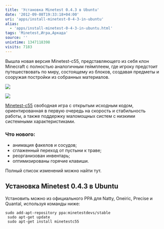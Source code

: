 ```yaml
---
title: 'Установка Minetest 0.4.3 в Ubuntu'
date: '2012-09-08T19:33:18+04:00'
uri: 'apps/install-minetest-0-4-3-in-ubuntu'
alias: 
  - 'apps/install-minetest-0-4-3-in-ubuntu.html'
tags: 'Minetest,Игра,Аркада'
source: ''
unixtime: 1347118398
visits: 7183
---
```

Вышла новая версия Minetest-c55, представляющего из себя клон Minecraft с полностью аналогичным геймплеем, где игроку предстоит путешествовать по миру, состоящему из блоков, создавая предметы и сооружая постройки из собранных материалов.

[![](img/2012/09/08/19-00/minetest-7955674536-o.jpg)](img/2012/09/08/19-00/minetest-7955674536-o.jpg)

[![](img/2012/09/08/19-00/minetest-1-7955674242-o.jpg)](img/2012/09/08/19-00/minetest-1-7955674242-o.jpg)

[Minetest-c55](http://minetest.com/) свободная игра с открытым исходным кодом, ориентированная в первую очередь на скорость и стабильность работы, а также поддержку маломощных систем с низкими системными характеристиками.

### Что нового:

*   анимация факелов и сосудов;
*   сглаженный переход от пустыни к траве;
*   реорганизован инвентарь;
*   оптимизированы горячие клавиши.

Полный список изменений можно найти тут.

## Установка Minetest 0.4.3 в Ubuntu

Установить можно из официального PPA для Natty, Oneiric, Precise и Quantal, используя команды ниже:

```
sudo add-apt-repository ppa:minetestdevs/stable
 sudo apt-get update
 sudo apt-get install minetestc55
```
